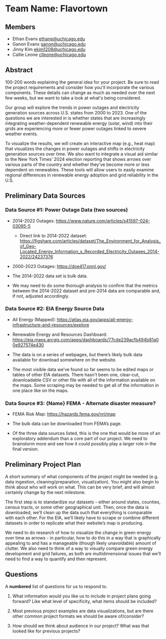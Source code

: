 # Team Name: Flavortown

## Members

- Ethan Evans ethane@uchicago.edu
- Ganon Evans ganon@uchicago.edu
- Jinny Kim ekim1208@uchicago.edu
- Callie Leone clleone@uchicago.edu

## Abstract

100-200 words explaining the general idea for your project.  Be sure to read
the project requirements and consider how you'll incorporate the various components.
These details can change as much as needed over the next few weeks, but we
want to take a look at what's being considered.


Our group will explore the trends in power outages and electricity generation
sources across U.S. states from 2000 to 2023. One of the questions we are
interested in is whether states that are increasingly integrating
weather-dependent renewable energy (solar, wind) into their grids are
experiencing more or fewer power outages linked to severe weather events. 

To visualize the results, we will create an interactive map (e.g., heat map)
that visualizes the changes in power outages and shifts in electricity
generation sources over time. We also want to integrate a visual aid similar
to the New York Times’ 2024 election reporting that shows arrows over various
parts of the country and whether they’ve become more or less dependent on
renewables. These tools will allow users to easily examine regional differences
in renewable energy adoption and grid reliability in the U.S. 


## Preliminary Data Sources

### Data Source #1: Power Outage Data (two sources)

- 2014-2022 Outages: https://www.nature.com/articles/s41597-024-03095-5
	- Direct link to 2014-2022 dataset: https://figshare.com/articles/dataset/The_Environment_for_Analysis_of_Geo-Located_Energy_Information_s_Recorded_Electricity_Outages_2014-2022/24237376

- 2000-2023 Outages: https://doe417.pnnl.gov/

- The 2014-2022 data set is bulk data.
- We may need to do some thorough analysis to confirm that the metrics between
the 2014-2022 dataset and pre-2014 data are comparable and, if not, adjusted
accordingly.

### Data Source #2: EIA Energy Source Data

- All Energy (Mapped): https://atlas.eia.gov/apps/all-energy-infrastructure-and-resources/explore

- Renewable Energy and Resources Dashboard: https://eia.maps.arcgis.com/apps/dashboards/77cde239acfb494b81a00e927574e430

- The data is on a series of webpages, but there’s likely bulk data available
for download somewhere on the website.
- The most visible data we’ve found so far seems to be edited maps or tables
of other EIA datasets. There hasn’t been one, clear-cut, downloadable CSV or
other file with all of the information available on the maps. Some scraping
may be needed to get all of the information in one place like on the maps. 

### Data Source #3: {Name} FEMA - Alternate disaster measure?

- FEMA Risk Map: https://hazards.fema.gov/nri/map

- The bulk data can be downloaded from FEMA’s page.
- Of the three data sources listed, this is the one that would be more of an
exploratory addendum than a core part of our project. We need to brainstorm
more and see how it could possibly play a larger role in the final version.


## Preliminary Project Plan

A short summary of what components of the project might be needed (e.g. data
ingestion, cleaning/preparation, visualization). You might also begin to think
about who will work on what. This can be very brief, and will almost certainly
change by the next milestone.


The first step is to standardize our datasets  - either around states,
counties, census tracts, or some other geographical unit. Then, once the data
is downloaded, we’ll clean up the data such that everything is comparable with
each other. For the EIA, we’ll likely have to scrape or combine different
datasets in order to replicate what their website’s map is producing.

We need to do research of how to visualize the change in green energy over time
as arrows - in particular, how to do this in a way that is graphically
appealing to and has a manageable (though likely unavoidable) amount of
clutter. We also need to think of a way to visually compare green energy
development and grid failures, as both are multidimensional issues that we’ll
need to find a way to quantify and then represent. 


## Questions

A **numbered** list of questions for us to respond to.

1) What information would you like us to include in project plans going forward?
Like what level of specificity, what items should be included?

2) Most previous project examples are data visualizations, but are there other
common project formats we should be aware of/consider?

3) How should we think about audience in our project? What was that looked like
for previous projects?

